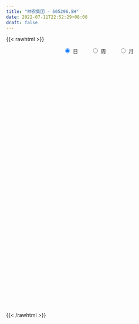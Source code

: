 ```yaml
---
title: "神农集团 - 605296.SH"
date: 2022-07-11T22:52:29+08:00
draft: false
---
```

{{< rawhtml >}}
    <div style="text-align: center">
        <label style="padding: 1rem;"><input style="margin-right: .5rem" type="radio" name="period" value="D" checked onclick="period_change(this)">日</label>
        <label style="padding: 1rem;"><input style="margin-right: .5rem" type="radio" name="period" value="W" onclick="period_change(this)">周</label>
        <label style="padding: 1rem;"><input style="margin-right: .5rem" type="radio" name="period" value="M" onclick="period_change(this)">月</label>
    </div>
    <div id="chart" style="height: 700px;"></div> 
    <script type="text/javascript">
        const D_v = [195495.79,89486.46,102504.47,72308.72,66392.28,57610.24,59553.16,38613.15,57729.14,39142.66,24362.58,39133.84,23947.35,21653.61,24115.61,22956.74,41269.39,58004.3,33913.98,23872.16,72295.86,46431.7,30007.83,18749.53,15213.89,13962.83,18258.99,15034.53,19254.94,12054.22,13696.93,13077.85,12190.85,21466.09,18097.29,18503.15,10332.84,11842.91,14835.9,23639.62,16198.46,20700.66,16720.12,11667.75,14230.42,26408.46,15982.13,9362.34,11870.78,14328.94,28380.04,18736.26,13462.87,10791.75,12144.73,9009.52,28057.94,15302.24,10644.58,12201.76,7132.15,8480.27,11005.62,11597.59,7557.61,8748.46,9663.22,12023.54,9344.58,12164.28,9815.78,9875.19,14573.26,16704.69,11414.52,8991.02,8186.69,7039.29,33629.7,20207.87,9821.37,10487.4,12956.54,25246.43,14393.72,39200.89,27087.42,31502.35,51593.69,29032.58,23377.14,17212.59,25593.58,15933.22,42576.37,23769.68,16442.32,10062.59,16843.54,14396.97,14546.29,12466.08,8444.21,8268.7,12180.01,21600.28,18041.19,13956.11,8324.96,7180.87,10223.24,8983.0,7431.13,10281.4,9694.35,6763.33,15768.15,10006.38,9013.77,8816.21,9217.2,8897.03,14283.33,8974.97,9171.94,8325.79,11072.29,10483.02,11895.28,10807.03,5843.46,6498.77,11412.0,12436.53,7805.18,5807.34,6676.0,9760.62,6518.57,6248.5,10077.25,22830.51,31910.94,26483.56,14014.41,13504.59,9010.63,10828.35,24334.02,24525.1,13022.56,16075.0,35307.32,25690.62,12291.09,12649.59,26086.53,20506.94,14716.53,9868.53,17997.25,19617.97,8910.92,11225.98,5141.43,7694.5,6054.92,9887.69,24067.85,17127.67,30529.97,20915.48,7771.69,8676.4,5201.1,7064.57,5554.14,5951.21,4642.66,8107.3,12428.69,5172.69,4719.4,13576.01,13180.87,6326.24,8104.02,10007.71,9593.07,12557.38,7392.86,10142.87,6858.53,9040.43,8618.55,7515.0,5424.0,9402.0,10071.69,8154.17,7288.53,13971.28,8722.53,17940.91,8185.0,8867.28,6680.28,6396.0,8000.34,6440.0,8554.19,6370.92,4417.18,4455.84,5913.12,8805.35,17406.03,13626.26,11078.82,20074.52,10255.25,9119.2,8580.59,5779.92,6046.52,7438.6,3607.0,5662.76,4442.0,6725.0,4265.59,4036.0,8041.36,4847.14,4286.28,6415.8,4551.8,5723.06,6156.17,4688.77,6027.84,4277.27,5173.06,12214.48,7488.56,13729.29,9591.89,10120.79,7460.93,12284.07,10420.94,11661.28,21049.46,14428.9,32360.22,15058.06,14704.24,12131.62,21405.48,13252.24,11563.5,18261.9,18590.32,16313.4,8629.0,22272.0,65000.13,44763.12,22570.68,26889.4,24150.23,37134.11]
const D_histogram = [0.0,-0.403965812,-0.8692773078,-1.0977765446,-1.2878105274,-1.4299891552,-1.5231642041,-1.4796277442,-1.3027261467,-1.1863843163,-1.0431100954,-1.0138091842,-0.9128564711,-0.7848833829,-0.5944781455,-0.4258985519,-0.1678226259,0.1383070157,0.2584434562,0.3763697272,0.6511587433,0.6695054775,0.5922781765,0.5191103401,0.4543302021,0.4080166853,0.4239151684,0.4099987678,0.3516629607,0.3309219657,0.3232287068,0.3189128695,0.3136606045,0.2524986502,0.1646678908,0.0324417312,-0.0288555968,-0.0685822743,-0.0861682688,-0.1819324194,-0.2210686157,-0.3217116188,-0.4274551828,-0.4284080851,-0.3652065558,-0.1857792942,-0.0720362977,0.0381346747,0.1427572172,0.2208614829,0.3830460091,0.4532619462,0.4566526058,0.4558687033,0.4138179211,0.3994935392,0.4304676811,0.4163916146,0.3942894528,0.3189152317,0.2861276217,0.25876293,0.2630835432,0.2175147005,0.1802215689,0.1228562803,0.1303039879,0.1636479297,0.1651534801,0.1953876031,0.2307489855,0.2592862894,0.2903939274,0.3284781405,0.3247940187,0.2867250507,0.2450390536,0.1950546084,0.2511727601,0.2311571771,0.1339505382,0.1080242679,0.088321089,0.1320622454,0.1095904866,0.1894975499,0.2166338237,0.2968464845,0.433524715,0.4391736752,0.3805442329,0.3189321633,0.1794578097,0.0599864744,0.1040449037,0.0610681114,-0.0177543513,-0.0765811178,-0.0928132104,-0.1470175272,-0.1618569318,-0.2363920309,-0.2481707008,-0.2417679503,-0.2103523332,-0.1267741372,-0.0535225854,-0.0472592736,-0.0468274442,-0.0352885202,-0.0556029427,-0.0666110075,-0.0538263776,-0.0107220418,-0.0197721415,-0.0092998374,0.0307498979,0.0603652166,0.0747304337,0.0907391644,0.0843958183,0.0903480392,0.0971071702,0.0674203367,0.0373522761,0.0270434762,0.0276836351,0.0414715007,0.0014178324,-0.0524172726,-0.0672763556,-0.0574119257,-0.022226707,0.0098045142,0.0209266257,0.0163980468,0.0201288855,-0.0088573092,-0.0331976791,-0.0328528569,-0.0016627931,0.0408474593,0.0983422555,0.1294439509,0.108254169,0.0602585854,0.0310254962,0.0239485813,0.0776620218,0.0854364915,0.0938093287,0.0412777021,0.1121380347,0.0808692805,0.0725585049,0.029129857,0.0424814123,0.0606306625,0.0226233378,-0.019923048,-0.0917566174,-0.2213680713,-0.3313931701,-0.4404878573,-0.4720770657,-0.5040477315,-0.4689768651,-0.3524501165,-0.1716664962,-0.0688218321,0.064177092,0.0398410172,0.0252890197,-0.011781432,-0.0227052696,-0.0389527029,-0.0410037719,-0.0097051462,-0.0063472548,0.0329432037,-0.0005530451,-0.0013322061,-0.0013445248,0.0706032921,0.1192659448,0.1313658006,0.1566293451,0.1457044531,0.0561784171,-0.0633701699,-0.1193819223,-0.1323616935,-0.1812054163,-0.2674234426,-0.2845075552,-0.2554394891,-0.1951948462,-0.1015299715,-0.0196763752,0.0396790834,0.087474787,0.163610756,0.1733736992,0.2325258082,0.2622055441,0.2457320216,0.2108448535,0.1778900101,0.0836507466,-0.0117038747,-0.0650798367,-0.0649472898,-0.1000586434,-0.1041374109,-0.117670514,-0.0512742962,0.0388819776,0.0918907622,0.042046778,-0.128458509,-0.3430248288,-0.557861767,-0.6282321724,-0.6941922119,-0.6451343056,-0.5155140345,-0.4093036822,-0.2847486281,-0.1686157384,-0.0794196827,-0.0084110207,0.0513239742,0.1447786562,0.1788343127,0.1817632537,0.1614238742,0.1725092096,0.2112511256,0.1658978722,0.1725812123,0.2028400855,0.2120037506,0.2261270732,0.3212371589,-0.1257323206,-0.399906017,-0.5243253169,-0.5637567462,-0.5644363943,-0.5241888443,-0.4617567366,-0.3621130697,-0.247373135,-0.1611692042,-0.0261650962,0.0692290274,0.1659085308,0.2107223757,0.2438108717,0.2730034878,0.3001543931,0.3411489551,0.3515178342,0.3075230328,0.2872190469,0.3083389854,0.4557209904,0.4628786334,0.427303048,0.4079537818,0.3937539565,0.3845431642]
const D_fast = [0.0,-0.504957265,-1.1875880878,-1.6905314607,-2.2025180754,-2.7021939919,-3.1761600919,-3.502530568,-3.6513105073,-3.8315647559,-3.9490680588,-4.1732194437,-4.3004808484,-4.3687286059,-4.3269429048,-4.2648379492,-4.0487176797,-3.7080112841,-3.5232639796,-3.3112452768,-2.8736665749,-2.6879434714,-2.6171012282,-2.5604914795,-2.511689067,-2.4559984125,-2.3341211373,-2.2455378459,-2.2159579129,-2.1539684165,-2.0808544986,-2.0054421185,-1.9322792325,-1.9303165242,-1.976980311,-2.1010960378,-2.1696072649,-2.226479511,-2.2656075727,-2.4068548281,-2.5012581784,-2.6823290861,-2.8949364459,-3.0029913694,-3.031091479,-2.898109041,-2.8023751189,-2.6826704778,-2.542358631,-2.4090389946,-2.1510929661,-1.9675615425,-1.8500077314,-1.7368244581,-1.67542076,-1.5898717572,-1.451280695,-1.3612588578,-1.2847886564,-1.2804340695,-1.2416897742,-1.2043637334,-1.1342722344,-1.125462402,-1.1177001413,-1.1443513599,-1.1043276553,-1.0300717311,-0.9872778107,-0.9081967868,-0.8151481581,-0.7217892819,-0.618083162,-0.4978794138,-0.4203650308,-0.3867527362,-0.3671789698,-0.3683997629,-0.2494884212,-0.2117147099,-0.2754337144,-0.2743539177,-0.2719768244,-0.1952201065,-0.1902942437,-0.0630127929,0.0182819369,0.1727062187,0.417765628,0.533208007,0.5697146229,0.5878355941,0.493225693,0.3887509762,0.4588206314,0.431110867,0.3478498165,0.2698777705,0.2304423753,0.1394836768,0.0841800392,-0.0494530677,-0.1232744127,-0.1773136499,-0.198486116,-0.1466014543,-0.0867305489,-0.0922820555,-0.1035570871,-0.1008402932,-0.1350554513,-0.1627162681,-0.1633882326,-0.1229644072,-0.1369575423,-0.1288101974,-0.0810729877,-0.0363663649,-0.0033185394,0.0353749825,0.050130591,0.0786698216,0.1097057452,0.0968739958,0.0761440042,0.0725960734,0.0801571411,0.1043128819,0.0646136717,-0.0023257514,-0.0340039233,-0.0384924749,-0.0088639329,0.0256184169,0.0419721848,0.0415431176,0.0503061776,0.0191056556,-0.013534134,-0.0214025261,0.0093718394,0.0620939566,0.1441743168,0.2076369999,0.2135107602,0.180579823,0.1591031078,0.1580133383,0.2311422842,0.2602758768,0.2921010462,0.249888845,0.3487836864,0.3377322522,0.3475611029,0.3114149193,0.3353868276,0.3686937435,0.3363422532,0.2888151054,0.1940423816,0.0090889099,-0.1837844814,-0.4030011329,-0.5526096077,-0.7105922064,-0.7927655562,-0.7643513368,-0.6264843406,-0.5408451345,-0.3918019373,-0.4061777579,-0.4144075005,-0.4544233102,-0.4710234652,-0.4970090742,-0.5093110862,-0.480438747,-0.4786676693,-0.4311414099,-0.46477592,-0.4658881325,-0.4662365824,-0.3766379424,-0.2981588035,-0.2532174975,-0.1887966168,-0.1632953955,-0.2387768273,-0.3741679568,-0.4600251897,-0.5060953843,-0.6002404612,-0.7533143481,-0.8415253495,-0.8763171557,-0.8648712244,-0.7965888426,-0.7196543401,-0.6503791106,-0.5807147102,-0.4636760522,-0.4105696842,-0.2932861232,-0.1980550013,-0.1530955183,-0.1352714731,-0.123753814,-0.1970803909,-0.2953609809,-0.365006902,-0.3811111775,-0.4412371919,-0.4713503121,-0.5143010438,-0.4607234,-0.3608466318,-0.2848651566,-0.3241974464,-0.5268173606,-0.8271398876,-1.1814422676,-1.4088707161,-1.6483788086,-1.7606044787,-1.7598627162,-1.7559782844,-1.7026103873,-1.6286314322,-1.5592902972,-1.4903843903,-1.4178184019,-1.2881690559,-1.2094048212,-1.1610350668,-1.1410184777,-1.0868058399,-0.9952511425,-0.9991299279,-0.9493012847,-0.8683323901,-0.8061677874,-0.7355126965,-0.560093321,-1.0384958807,-1.4126460813,-1.6681467104,-1.8485173263,-1.9903060729,-2.081105734,-2.1341128105,-2.1249974111,-2.0721007601,-2.0261891303,-1.8977262963,-1.7850249159,-1.6468682798,-1.549373841,-1.4553326271,-1.357889139,-1.2556996354,-1.1294178347,-1.031169497,-0.9982835402,-0.9467827644,-0.8485780795,-0.587265827,-0.4643885256,-0.3931383491,-0.3104991697,-0.2262605059,-0.1393355071]
const D_slow = [0.0,-0.100991453,-0.3183107799,-0.5927549161,-0.914707548,-1.2722048368,-1.6529958878,-2.0229028238,-2.3485843605,-2.6451804396,-2.9059579634,-3.1594102595,-3.3876243773,-3.583845223,-3.7324647594,-3.8389393973,-3.8808950538,-3.8463182999,-3.7817074358,-3.687615004,-3.5248253182,-3.3574489488,-3.2093794047,-3.0796018197,-2.9660192691,-2.8640150978,-2.7580363057,-2.6555366137,-2.5676208736,-2.4848903822,-2.4040832054,-2.3243549881,-2.2459398369,-2.1828151744,-2.1416482017,-2.1335377689,-2.1407516681,-2.1578972367,-2.1794393039,-2.2249224087,-2.2801895627,-2.3606174674,-2.4674812631,-2.5745832843,-2.6658849233,-2.7123297468,-2.7303388212,-2.7208051525,-2.6851158482,-2.6299004775,-2.5341389752,-2.4208234887,-2.3066603372,-2.1926931614,-2.0892386811,-1.9893652963,-1.8817483761,-1.7776504724,-1.6790781092,-1.5993493013,-1.5278173959,-1.4631266634,-1.3973557776,-1.3429771025,-1.2979217102,-1.2672076402,-1.2346316432,-1.1937196608,-1.1524312907,-1.10358439,-1.0458971436,-0.9810755712,-0.9084770894,-0.8263575543,-0.7451590496,-0.6734777869,-0.6122180235,-0.5634543714,-0.5006611813,-0.4428718871,-0.4093842525,-0.3823781856,-0.3602979133,-0.327282352,-0.2998847303,-0.2525103428,-0.1983518869,-0.1241402658,-0.015759087,0.0940343318,0.18917039,0.2689034308,0.3137678832,0.3287645018,0.3547757278,0.3700427556,0.3656041678,0.3464588883,0.3232555857,0.2865012039,0.246036971,0.1869389632,0.1248962881,0.0644543005,0.0118662172,-0.0198273171,-0.0332079635,-0.0450227819,-0.0567296429,-0.065551773,-0.0794525086,-0.0961052605,-0.1095618549,-0.1122423654,-0.1171854008,-0.1195103601,-0.1118228856,-0.0967315815,-0.078048973,-0.0553641819,-0.0342652274,-0.0116782176,0.012598575,0.0294536592,0.0387917282,0.0455525972,0.052473506,0.0628413812,0.0631958393,0.0500915211,0.0332724322,0.0189194508,0.0133627741,0.0158139026,0.0210455591,0.0251450708,0.0301772921,0.0279629648,0.0196635451,0.0114503308,0.0110346325,0.0212464974,0.0458320612,0.078193049,0.1052565912,0.1203212376,0.1280776116,0.134064757,0.1534802624,0.1748393853,0.1982917175,0.208611143,0.2366456517,0.2568629718,0.275002598,0.2822850623,0.2929054153,0.308063081,0.3137189154,0.3087381534,0.2857989991,0.2304569812,0.1476086887,0.0374867244,-0.080532542,-0.2065444749,-0.3237886912,-0.4119012203,-0.4548178444,-0.4720233024,-0.4559790294,-0.4460187751,-0.4396965202,-0.4426418782,-0.4483181956,-0.4580563713,-0.4683073143,-0.4707336008,-0.4723204145,-0.4640846136,-0.4642228749,-0.4645559264,-0.4648920576,-0.4472412346,-0.4174247484,-0.3845832982,-0.3454259619,-0.3089998486,-0.2949552444,-0.3107977868,-0.3406432674,-0.3737336908,-0.4190350449,-0.4858909055,-0.5570177943,-0.6208776666,-0.6696763782,-0.695058871,-0.6999779649,-0.690058194,-0.6681894972,-0.6272868082,-0.5839433834,-0.5258119314,-0.4602605454,-0.39882754,-0.3461163266,-0.3016438241,-0.2807311374,-0.2836571061,-0.2999270653,-0.3161638877,-0.3411785486,-0.3672129013,-0.3966305298,-0.4094491038,-0.3997286094,-0.3767559189,-0.3662442244,-0.3983588516,-0.4841150588,-0.6235805006,-0.7806385437,-0.9541865966,-1.115470173,-1.2443486817,-1.3466746022,-1.4178617592,-1.4600156938,-1.4798706145,-1.4819733697,-1.4691423761,-1.4329477121,-1.3882391339,-1.3427983205,-1.3024423519,-1.2593150495,-1.2065022681,-1.1650278001,-1.121882497,-1.0711724756,-1.018171538,-0.9616397697,-0.8813304799,-0.9127635601,-1.0127400643,-1.1438213936,-1.2847605801,-1.4258696787,-1.5569168897,-1.6723560739,-1.7628843413,-1.8247276251,-1.8650199261,-1.8715612002,-1.8542539433,-1.8127768106,-1.7600962167,-1.6991434988,-1.6308926268,-1.5558540285,-1.4705667898,-1.3826873312,-1.305806573,-1.2340018113,-1.156917065,-1.0429868174,-0.927267159,-0.820441397,-0.7184529516,-0.6200144624,-0.5238786714]
const D_data = [['2021-05-28', 67.3, 63.32, 56.08, 74.9],['2021-05-31', 57.21, 56.99, 56.99, 59.5],['2021-06-01', 55.16, 53.32, 51.8, 55.18],['2021-06-02', 53.0, 53.55, 52.47, 55.02],['2021-06-03', 52.89, 51.83, 51.76, 52.89],['2021-06-04', 51.84, 50.28, 50.25, 51.88],['2021-06-07', 49.75, 48.86, 48.46, 49.75],['2021-06-08', 48.58, 48.97, 48.58, 49.49],['2021-06-09', 48.52, 49.81, 48.01, 51.18],['2021-06-10', 49.07, 48.49, 48.48, 49.49],['2021-06-11', 48.15, 48.24, 48.15, 48.96],['2021-06-15', 48.0, 46.02, 46.0, 48.0],['2021-06-16', 45.58, 46.03, 45.58, 47.3],['2021-06-17', 45.85, 45.81, 45.6, 46.5],['2021-06-18', 45.89, 46.38, 45.51, 46.78],['2021-06-21', 45.92, 46.13, 45.62, 46.47],['2021-06-22', 46.2, 47.62, 46.11, 47.98],['2021-06-23', 47.07, 49.19, 46.71, 49.97],['2021-06-24', 48.2, 47.63, 47.63, 48.77],['2021-06-25', 47.6, 47.97, 47.6, 48.47],['2021-06-28', 49.0, 50.9, 49.0, 52.18],['2021-06-29', 49.2, 48.52, 48.48, 49.73],['2021-06-30', 48.29, 47.2, 47.04, 48.29],['2021-07-01', 47.4, 46.84, 46.82, 47.53],['2021-07-02', 46.48, 46.53, 46.4, 47.5],['2021-07-05', 46.51, 46.39, 46.16, 46.88],['2021-07-06', 46.4, 47.02, 46.37, 47.39],['2021-07-07', 46.78, 46.6, 46.5, 47.17],['2021-07-08', 46.53, 45.78, 45.77, 46.58],['2021-07-09', 45.69, 45.95, 45.67, 46.28],['2021-07-12', 46.23, 45.95, 45.8, 46.42],['2021-07-13', 45.91, 45.88, 45.72, 46.29],['2021-07-14', 45.81, 45.77, 45.7, 46.19],['2021-07-15', 45.66, 44.8, 44.73, 45.98],['2021-07-16', 44.8, 43.92, 43.92, 44.9],['2021-07-19', 43.75, 42.54, 42.43, 43.86],['2021-07-20', 42.07, 42.6, 42.07, 42.89],['2021-07-21', 42.69, 42.25, 42.19, 42.97],['2021-07-22', 42.16, 42.0, 41.99, 42.45],['2021-07-23', 42.01, 40.29, 40.0, 42.02],['2021-07-26', 40.18, 40.15, 39.53, 40.99],['2021-07-27', 39.65, 38.45, 38.4, 40.24],['2021-07-28', 38.11, 37.18, 37.04, 38.45],['2021-07-29', 37.6, 37.5, 37.39, 38.0],['2021-07-30', 37.5, 37.78, 36.85, 37.86],['2021-08-02', 37.61, 39.29, 37.29, 39.69],['2021-08-03', 38.95, 38.77, 38.75, 39.63],['2021-08-04', 38.7, 38.93, 38.58, 38.98],['2021-08-05', 38.9, 39.13, 38.7, 39.25],['2021-08-06', 39.24, 39.06, 38.59, 39.99],['2021-08-09', 38.82, 40.64, 38.82, 40.96],['2021-08-10', 40.21, 40.1, 39.7, 40.57],['2021-08-11', 39.83, 39.49, 39.48, 39.97],['2021-08-12', 39.5, 39.49, 39.41, 40.24],['2021-08-13', 39.49, 38.9, 38.7, 39.59],['2021-08-16', 38.85, 39.13, 38.7, 39.3],['2021-08-17', 39.05, 39.8, 38.84, 41.44],['2021-08-18', 39.1, 39.36, 38.84, 39.56],['2021-08-19', 39.3, 39.24, 39.14, 39.74],['2021-08-20', 39.24, 38.36, 38.18, 39.24],['2021-08-23', 38.37, 38.62, 38.37, 38.79],['2021-08-24', 38.69, 38.53, 38.51, 38.98],['2021-08-25', 38.5, 38.87, 38.44, 39.33],['2021-08-26', 38.99, 38.13, 38.1, 38.99],['2021-08-27', 38.0, 37.98, 37.84, 38.27],['2021-08-30', 37.78, 37.41, 37.3, 37.96],['2021-08-31', 37.44, 38.01, 37.44, 38.49],['2021-09-01', 37.98, 38.39, 37.45, 38.52],['2021-09-02', 38.23, 38.05, 37.95, 38.47],['2021-09-03', 38.14, 38.48, 37.93, 38.58],['2021-09-06', 38.29, 38.74, 38.24, 38.89],['2021-09-07', 38.63, 38.88, 38.6, 38.95],['2021-09-08', 38.85, 39.16, 38.8, 39.49],['2021-09-09', 39.16, 39.56, 39.13, 39.98],['2021-09-10', 39.49, 39.28, 39.24, 39.6],['2021-09-13', 39.28, 38.88, 38.81, 39.28],['2021-09-14', 38.95, 38.74, 38.68, 39.24],['2021-09-15', 38.7, 38.48, 38.43, 38.71],['2021-09-16', 38.41, 39.93, 38.41, 40.78],['2021-09-17', 39.93, 39.2, 38.88, 39.93],['2021-09-22', 38.0, 38.0, 37.66, 38.22],['2021-09-23', 38.12, 38.6, 37.96, 38.73],['2021-09-24', 38.3, 38.58, 38.12, 38.98],['2021-09-27', 38.6, 39.48, 38.35, 39.54],['2021-09-28', 39.0, 38.76, 38.67, 39.2],['2021-09-29', 38.4, 40.28, 38.14, 41.76],['2021-09-30', 39.71, 40.04, 39.71, 40.88],['2021-10-08', 39.89, 41.18, 39.78, 41.48],['2021-10-11', 41.0, 42.76, 40.8, 43.0],['2021-10-12', 42.3, 41.86, 41.3, 42.67],['2021-10-13', 42.19, 41.26, 40.3, 42.2],['2021-10-14', 40.8, 41.21, 40.61, 41.68],['2021-10-15', 40.61, 39.93, 39.81, 41.65],['2021-10-18', 39.86, 39.62, 38.73, 39.88],['2021-10-19', 39.47, 41.58, 39.13, 42.2],['2021-10-20', 41.42, 40.61, 40.59, 41.55],['2021-10-21', 40.29, 39.9, 39.88, 41.03],['2021-10-22', 39.9, 39.79, 39.65, 40.42],['2021-10-25', 41.02, 40.1, 40.0, 41.5],['2021-10-26', 39.56, 39.38, 39.32, 40.45],['2021-10-27', 39.38, 39.6, 38.74, 39.87],['2021-10-28', 39.28, 38.48, 38.48, 39.28],['2021-10-29', 38.48, 38.86, 38.48, 38.99],['2021-11-01', 38.48, 38.89, 38.32, 39.1],['2021-11-02', 38.88, 39.13, 38.61, 39.4],['2021-11-03', 39.13, 39.96, 38.91, 40.58],['2021-11-04', 39.7, 40.18, 39.48, 40.55],['2021-11-05', 40.0, 39.51, 39.5, 40.5],['2021-11-08', 39.36, 39.41, 39.28, 39.83],['2021-11-09', 39.32, 39.54, 39.27, 39.66],['2021-11-10', 39.36, 39.07, 38.89, 39.69],['2021-11-11', 38.91, 39.04, 38.91, 39.29],['2021-11-12', 39.05, 39.28, 39.01, 39.35],['2021-11-15', 39.56, 39.77, 39.39, 39.87],['2021-11-16', 39.88, 39.18, 39.18, 39.97],['2021-11-17', 39.19, 39.4, 38.96, 39.55],['2021-11-18', 39.52, 39.9, 39.43, 40.35],['2021-11-19', 39.63, 39.98, 39.5, 39.98],['2021-11-22', 40.05, 39.95, 39.86, 40.27],['2021-11-23', 39.98, 40.11, 39.82, 40.2],['2021-11-24', 40.11, 39.92, 39.7, 40.17],['2021-11-25', 39.99, 40.14, 39.84, 40.31],['2021-11-26', 40.3, 40.26, 40.15, 40.93],['2021-11-29', 39.88, 39.81, 39.4, 40.13],['2021-11-30', 39.78, 39.69, 39.6, 40.0],['2021-12-01', 39.65, 39.86, 39.57, 39.88],['2021-12-02', 39.72, 40.0, 39.7, 40.38],['2021-12-03', 40.02, 40.24, 39.75, 40.34],['2021-12-06', 40.24, 39.52, 39.51, 40.24],['2021-12-07', 39.48, 39.08, 38.99, 39.65],['2021-12-08', 39.15, 39.34, 39.15, 39.49],['2021-12-09', 39.34, 39.59, 39.16, 39.69],['2021-12-10', 39.6, 40.0, 39.59, 40.09],['2021-12-13', 39.86, 40.14, 39.75, 40.55],['2021-12-14', 40.22, 40.01, 39.91, 40.33],['2021-12-15', 40.03, 39.85, 39.81, 40.09],['2021-12-16', 39.86, 39.97, 39.71, 40.04],['2021-12-17', 40.1, 39.5, 39.43, 40.16],['2021-12-20', 39.44, 39.4, 39.27, 39.64],['2021-12-21', 39.38, 39.62, 39.29, 39.71],['2021-12-22', 39.56, 40.08, 39.51, 40.18],['2021-12-23', 40.08, 40.44, 39.99, 40.9],['2021-12-24', 40.2, 40.96, 40.08, 41.95],['2021-12-27', 41.29, 40.97, 40.75, 42.28],['2021-12-28', 40.39, 40.45, 40.23, 41.12],['2021-12-29', 40.5, 40.01, 40.0, 40.87],['2021-12-30', 39.96, 40.09, 39.88, 40.23],['2021-12-31', 40.12, 40.31, 40.0, 40.66],['2022-01-04', 40.32, 41.26, 40.3, 41.52],['2022-01-05', 41.24, 40.94, 40.77, 41.93],['2022-01-06', 40.79, 41.09, 40.66, 41.36],['2022-01-07', 41.0, 40.29, 40.2, 41.29],['2022-01-10', 40.31, 41.98, 40.1, 42.5],['2022-01-11', 41.88, 40.92, 40.82, 41.88],['2022-01-12', 41.11, 41.2, 40.77, 41.28],['2022-01-13', 41.48, 40.7, 40.61, 41.5],['2022-01-14', 41.39, 41.4, 40.97, 42.0],['2022-01-17', 41.39, 41.63, 40.72, 41.78],['2022-01-18', 41.49, 40.95, 40.76, 41.49],['2022-01-19', 40.88, 40.72, 40.5, 40.9],['2022-01-20', 40.85, 40.04, 40.0, 41.5],['2022-01-21', 39.51, 38.68, 38.5, 39.82],['2022-01-24', 38.5, 38.08, 38.03, 38.7],['2022-01-25', 38.08, 37.2, 37.19, 38.29],['2022-01-26', 37.23, 37.42, 37.07, 37.94],['2022-01-27', 37.45, 36.83, 36.82, 37.83],['2022-01-28', 37.04, 37.25, 36.84, 37.58],['2022-02-07', 37.53, 38.3, 37.26, 38.42],['2022-02-08', 38.17, 39.64, 38.02, 39.83],['2022-02-09', 39.64, 39.27, 39.02, 39.98],['2022-02-10', 38.96, 40.22, 38.7, 40.85],['2022-02-11', 39.53, 38.52, 38.52, 39.88],['2022-02-14', 38.66, 38.5, 38.39, 39.11],['2022-02-15', 38.8, 38.02, 37.93, 38.8],['2022-02-16', 38.17, 38.14, 37.94, 38.3],['2022-02-17', 38.15, 37.91, 37.85, 38.24],['2022-02-18', 37.82, 37.94, 37.82, 38.18],['2022-02-21', 37.91, 38.35, 37.91, 38.37],['2022-02-22', 38.15, 38.02, 37.93, 38.25],['2022-02-23', 38.34, 38.53, 38.21, 38.8],['2022-02-24', 38.4, 37.58, 37.37, 38.78],['2022-02-25', 37.98, 37.83, 37.72, 38.11],['2022-02-28', 37.84, 37.77, 37.23, 37.9],['2022-03-01', 38.5, 38.83, 38.04, 39.01],['2022-03-02', 38.8, 38.88, 38.57, 39.32],['2022-03-03', 38.82, 38.63, 38.43, 39.1],['2022-03-04', 38.63, 38.96, 38.55, 39.3],['2022-03-07', 38.77, 38.62, 38.12, 39.53],['2022-03-08', 38.6, 37.4, 37.0, 38.6],['2022-03-09', 37.52, 36.41, 35.57, 37.82],['2022-03-10', 36.99, 36.61, 36.41, 37.04],['2022-03-11', 36.1, 36.81, 35.85, 37.19],['2022-03-14', 36.71, 36.01, 36.01, 37.0],['2022-03-15', 36.0, 34.93, 34.93, 36.29],['2022-03-16', 35.25, 35.22, 34.3, 35.5],['2022-03-17', 35.29, 35.53, 35.14, 35.88],['2022-03-18', 35.51, 35.89, 35.25, 35.97],['2022-03-21', 35.82, 36.51, 35.62, 36.98],['2022-03-22', 36.76, 36.69, 36.06, 37.5],['2022-03-23', 36.64, 36.7, 36.57, 37.36],['2022-03-24', 36.7, 36.8, 36.57, 37.4],['2022-03-25', 36.78, 37.5, 36.61, 37.79],['2022-03-28', 37.5, 36.95, 36.71, 38.45],['2022-03-29', 36.87, 37.84, 36.75, 38.68],['2022-03-30', 37.84, 37.84, 37.45, 38.2],['2022-03-31', 37.82, 37.44, 37.19, 37.96],['2022-04-01', 37.65, 37.2, 37.15, 37.83],['2022-04-06', 37.02, 37.15, 36.91, 37.5],['2022-04-07', 37.15, 36.1, 36.05, 37.34],['2022-04-08', 36.22, 35.56, 35.33, 36.22],['2022-04-11', 35.55, 35.61, 35.41, 36.38],['2022-04-12', 35.49, 36.04, 35.01, 36.13],['2022-04-13', 36.0, 35.39, 35.27, 36.25],['2022-04-14', 35.39, 35.54, 35.12, 35.59],['2022-04-15', 35.45, 35.23, 34.95, 35.84],['2022-04-18', 35.1, 36.25, 35.03, 36.25],['2022-04-19', 36.25, 36.91, 36.17, 37.49],['2022-04-20', 36.5, 36.83, 36.27, 37.48],['2022-04-21', 36.6, 35.55, 35.51, 37.6],['2022-04-22', 35.34, 33.35, 32.92, 35.54],['2022-04-25', 33.19, 31.5, 31.5, 33.19],['2022-04-26', 31.53, 29.89, 29.81, 31.74],['2022-04-27', 29.5, 30.35, 28.51, 30.76],['2022-04-28', 30.19, 29.38, 29.06, 30.3],['2022-04-29', 29.48, 30.09, 29.48, 30.27],['2022-05-05', 30.1, 30.95, 29.87, 31.22],['2022-05-06', 30.37, 30.74, 30.03, 30.91],['2022-05-09', 30.74, 31.12, 30.58, 31.43],['2022-05-10', 30.6, 31.28, 30.6, 31.36],['2022-05-11', 31.28, 31.19, 31.17, 31.91],['2022-05-12', 31.04, 31.15, 30.84, 31.66],['2022-05-13', 31.46, 31.17, 30.91, 31.57],['2022-05-16', 31.5, 31.88, 31.27, 32.32],['2022-05-17', 31.81, 31.41, 31.18, 31.93],['2022-05-18', 31.06, 31.07, 31.05, 31.49],['2022-05-19', 30.8, 30.68, 30.27, 30.8],['2022-05-20', 30.68, 31.0, 30.6, 31.14],['2022-05-23', 31.24, 31.46, 30.8, 31.83],['2022-05-24', 31.32, 30.37, 30.36, 31.55],['2022-05-25', 30.33, 30.89, 30.33, 31.18],['2022-05-26', 31.0, 31.28, 30.5, 31.3],['2022-05-27', 31.49, 31.14, 30.91, 31.49],['2022-05-30', 31.4, 31.3, 31.2, 31.66],['2022-05-31', 31.24, 32.7, 31.21, 32.7],['2022-06-01', 25.19, 24.9, 24.84, 25.19],['2022-06-02', 24.6, 24.76, 24.31, 25.0],['2022-06-06', 24.73, 25.03, 24.53, 25.27],['2022-06-07', 25.18, 25.04, 24.85, 25.58],['2022-06-08', 25.04, 24.77, 24.62, 25.09],['2022-06-09', 24.68, 24.74, 24.43, 25.1],['2022-06-10', 24.72, 24.67, 24.45, 24.73],['2022-06-13', 24.65, 25.0, 24.52, 25.16],['2022-06-14', 24.78, 25.27, 24.61, 25.43],['2022-06-15', 25.33, 25.03, 25.0, 25.38],['2022-06-16', 25.06, 25.9, 25.06, 26.45],['2022-06-17', 25.75, 25.78, 25.38, 25.99],['2022-06-20', 25.89, 26.15, 25.81, 26.3],['2022-06-21', 26.15, 25.78, 25.52, 26.23],['2022-06-22', 25.9, 25.78, 25.5, 26.5],['2022-06-23', 25.78, 25.87, 25.63, 26.18],['2022-06-24', 25.9, 26.0, 25.81, 26.15],['2022-06-27', 26.24, 26.4, 26.15, 26.75],['2022-06-28', 26.43, 26.23, 26.06, 26.65],['2022-06-29', 26.1, 25.53, 25.51, 26.21],['2022-06-30', 25.54, 25.71, 25.54, 25.86],['2022-07-01', 25.75, 26.3, 25.71, 26.43],['2022-07-04', 26.64, 28.49, 26.64, 28.58],['2022-07-05', 28.2, 27.38, 26.96, 28.2],['2022-07-06', 27.0, 27.0, 26.85, 27.54],['2022-07-07', 27.09, 27.28, 26.91, 27.96],['2022-07-08', 27.39, 27.48, 26.95, 27.77],['2022-07-11', 27.3, 27.71, 27.12, 27.98]]
const W_v = [195495.79,388302.17,219400.69,108850.41,180016.57,182698.81,78565.51,78529.01,79154.42,79517.41,77952.65,83515.65,75216.04,45773.24,51944.08,62383.44,78054.57,33265.31,105928.46,31502.35,146809.58,108784.18,66697.09,74046.29,42143.2,52513.61,50227.54,48028.01,46456.54,42485.67,77585.77,73841.54,77956.68,112025.15,82707.22,39027.75,102528.66,34267.9,36302.55,45906.54,49693.89,37456.51,48887.67,50396.0,20836.34,29711.25,70990.98,39781.48,11045.6,25131.35,28142.38,26873.11,38605.39,49878.62,94557.92,73057.08,84066.62,183373.56,37134.11]
const W_histogram = [0.0,-0.8321823362,-1.4384450516,-1.8565587454,-1.9104236537,-1.9221740719,-1.8476477527,-1.8112760885,-1.898705683,-1.9833449865,-1.8154090672,-1.5857271212,-1.3500207885,-1.1096068056,-0.8201564946,-0.4941300249,-0.2173024958,-0.0197899281,0.2504414692,0.5310931845,0.6498292412,0.7302118743,0.730261279,0.7791242783,0.7980858878,0.8548433147,0.9035633301,0.9234869651,0.9081724573,0.8529116747,0.8986488654,0.8685885368,0.8308210428,0.8604230322,0.684316393,0.4692724623,0.4123344754,0.3384765426,0.287108116,0.3310080195,0.2222425897,0.1014803408,0.14075667,0.1560705986,0.0696911913,0.0075428218,-0.1350946531,-0.4084643157,-0.4989858531,-0.4830590358,-0.4384369711,-0.3573856813,-0.6730267154,-0.8178133188,-0.7694765635,-0.657671649,-0.5053427406,-0.2782881883,-0.0762921306]
const W_fast = [0.0,-1.0402279202,-2.0061018985,-2.8883552787,-3.4198261004,-3.9121200365,-4.2995056556,-4.7159530135,-5.2780590287,-5.8585345788,-6.1444509263,-6.3112007607,-6.412999625,-6.4499873436,-6.3655761562,-6.1630821927,-5.9405802876,-5.7480152019,-5.4151734373,-5.0017484259,-4.7205550589,-4.4576194572,-4.2750047327,-4.0313606639,-3.8128775825,-3.5424093269,-3.267798479,-3.0170031027,-2.8052744962,-2.64730736,-2.376907953,-2.1898211474,-2.0198833807,-1.7751756332,-1.7802031742,-1.8779289893,-1.8317833574,-1.8210221545,-1.8006135522,-1.6739616438,-1.7271664262,-1.8225585898,-1.7480930931,-1.6937615149,-1.7627181243,-1.8229807884,-1.9993919265,-2.3748776681,-2.5901456688,-2.6949836104,-2.7599707885,-2.7682659191,-3.2521636319,-3.601403565,-3.7454359506,-3.7980489484,-3.7720557251,-3.6145732199,-3.4316501948]
const W_slow = [0.0,-0.208045584,-0.5676568469,-1.0317965333,-1.5094024467,-1.9899459647,-2.4518579029,-2.904676925,-3.3793533457,-3.8751895924,-4.3290418592,-4.7254736395,-5.0629788366,-5.340380538,-5.5454196616,-5.6689521678,-5.7232777918,-5.7282252738,-5.6656149065,-5.5328416104,-5.3703843001,-5.1878313315,-5.0052660118,-4.8104849422,-4.6109634702,-4.3972526416,-4.1713618091,-3.9404900678,-3.7134469535,-3.5002190348,-3.2755568184,-3.0584096842,-2.8507044235,-2.6355986655,-2.4645195672,-2.3472014516,-2.2441178328,-2.1594986971,-2.0877216681,-2.0049696633,-1.9494090158,-1.9240389306,-1.8888497631,-1.8498321135,-1.8324093156,-1.8305236102,-1.8642972735,-1.9664133524,-2.0911598157,-2.2119245746,-2.3215338174,-2.4108802377,-2.5791369166,-2.7835902463,-2.9759593871,-3.1403772994,-3.2667129845,-3.3362850316,-3.3553580643]
const W_data = [['2021-05-28', 67.3, 63.32, 56.08, 74.9],['2021-06-04', 57.21, 50.28, 50.25, 59.5],['2021-06-11', 49.75, 48.24, 48.01, 51.18],['2021-06-18', 48.0, 46.38, 45.51, 48.0],['2021-06-25', 45.92, 47.97, 45.62, 49.97],['2021-07-02', 49.0, 46.53, 46.4, 52.18],['2021-07-09', 46.51, 45.95, 45.67, 47.39],['2021-07-16', 46.23, 43.92, 43.92, 46.42],['2021-07-23', 43.75, 40.29, 40.0, 43.86],['2021-07-30', 40.18, 37.78, 36.85, 40.99],['2021-08-06', 37.61, 39.06, 37.29, 39.99],['2021-08-13', 38.82, 38.9, 38.7, 40.96],['2021-08-20', 38.85, 38.36, 38.18, 41.44],['2021-08-27', 38.37, 37.98, 37.84, 39.33],['2021-09-03', 37.78, 38.48, 37.3, 38.58],['2021-09-10', 38.29, 39.28, 38.24, 39.98],['2021-09-17', 39.28, 39.2, 38.41, 40.78],['2021-09-24', 38.0, 38.58, 37.66, 38.98],['2021-09-30', 38.6, 40.04, 38.14, 41.76],['2021-10-08', 39.89, 41.18, 39.78, 41.48],['2021-10-15', 41.0, 39.93, 39.81, 43.0],['2021-10-22', 39.86, 39.79, 38.73, 42.2],['2021-10-29', 41.02, 38.86, 38.48, 41.5],['2021-11-05', 38.48, 39.51, 38.32, 40.58],['2021-11-12', 39.36, 39.28, 38.89, 39.83],['2021-11-19', 39.56, 39.98, 38.96, 40.35],['2021-11-26', 40.05, 40.26, 39.7, 40.93],['2021-12-03', 39.88, 40.24, 39.4, 40.38],['2021-12-10', 40.24, 40.0, 38.99, 40.24],['2021-12-17', 39.86, 39.5, 39.43, 40.55],['2021-12-24', 39.44, 40.96, 39.27, 41.95],['2021-12-31', 41.29, 40.31, 39.88, 42.28],['2022-01-07', 40.32, 40.29, 40.2, 41.93],['2022-01-14', 40.31, 41.4, 40.1, 42.5],['2022-01-21', 41.39, 38.68, 38.5, 41.78],['2022-01-28', 38.5, 37.25, 36.82, 38.7],['2022-02-11', 37.53, 38.52, 37.26, 40.85],['2022-02-18', 38.66, 37.94, 37.82, 39.11],['2022-02-25', 37.91, 37.83, 37.37, 38.8],['2022-03-04', 37.84, 38.96, 37.23, 39.32],['2022-03-11', 38.77, 36.81, 35.57, 39.53],['2022-03-18', 36.71, 35.89, 34.3, 37.0],['2022-03-25', 35.82, 37.5, 35.62, 37.79],['2022-04-01', 37.5, 37.2, 36.71, 38.68],['2022-04-08', 37.02, 35.56, 35.33, 37.5],['2022-04-15', 35.55, 35.23, 34.95, 36.38],['2022-04-22', 35.1, 33.35, 32.92, 37.6],['2022-04-29', 33.19, 30.09, 28.51, 33.19],['2022-05-06', 30.1, 30.74, 29.87, 31.22],['2022-05-13', 30.74, 31.17, 30.58, 31.91],['2022-05-20', 31.5, 31.0, 30.27, 32.32],['2022-05-27', 31.24, 31.14, 30.33, 31.83],['2022-06-02', 31.4, 24.76, 24.31, 32.7],['2022-06-10', 24.73, 24.67, 24.43, 25.58],['2022-06-17', 24.65, 25.78, 24.52, 26.45],['2022-06-24', 25.89, 26.0, 25.5, 26.5],['2022-07-01', 26.24, 26.3, 25.51, 26.75],['2022-07-08', 26.64, 27.48, 26.64, 28.58],['2022-07-15', 27.3, 27.71, 27.12, 27.98]]
const M_v = [284982.25,955818.77,349729.77,300869.26,313164.18,353793.2,237077.55,270250.62,311716.7999999999,177818.51,220940.93,168000.33,108579.98,300506.09,242779.67]
const M_histogram = [0.0,-0.6247749288,-1.5833584208,-2.0814668727,-2.1452309433,-2.133379038,-1.9416178938,-1.6561219295,-1.5579153322,-1.3502281932,-1.1359756456,-1.3742503815,-1.2449135701,-1.501757175,-1.4100434108]
const M_fast = [0.0,-0.780968661,-2.1353917582,-3.1538669283,-3.7539387347,-4.2754315889,-4.5690749182,-4.6976094363,-4.988881672,-5.1187515812,-5.1884929451,-5.7703302764,-5.9522218575,-6.5845047561,-6.8453018447]
const M_slow = [0.0,-0.1561937322,-0.5520333374,-1.0724000556,-1.6087077914,-2.1420525509,-2.6274570244,-3.0414875067,-3.4309663398,-3.7685233881,-4.0525172995,-4.3960798949,-4.7073082874,-5.0827475811,-5.4352584338]
const M_data = [['2021-05-31', 67.3, 56.99, 56.08, 74.9],['2021-06-30', 55.16, 47.2, 45.51, 55.18],['2021-07-30', 47.4, 37.78, 36.85, 47.53],['2021-08-31', 37.61, 38.01, 37.29, 41.44],['2021-09-30', 37.98, 40.04, 37.45, 41.76],['2021-10-29', 39.89, 38.86, 38.48, 43.0],['2021-11-30', 38.48, 39.69, 38.32, 40.93],['2021-12-31', 39.65, 40.31, 38.99, 42.28],['2022-01-28', 40.32, 37.25, 36.82, 42.5],['2022-02-28', 37.53, 37.77, 37.23, 40.85],['2022-03-31', 38.5, 37.44, 34.3, 39.53],['2022-04-29', 37.65, 30.09, 28.51, 37.83],['2022-05-31', 30.1, 32.7, 29.87, 32.7],['2022-06-30', 25.19, 25.71, 24.31, 26.75],['2022-07-29', 25.75, 27.71, 25.71, 28.58]]
        const D_a = [null,null,null,null,null,null,null,null,null,null,null,null,null,null,45.51,null,null,null,null,null,52.18,null,null,null,null,null,null,null,null,null,null,null,null,null,null,null,null,null,null,null,null,null,null,null,36.85,null,null,null,null,null,null,null,null,null,null,null,41.44,null,null,null,null,null,null,null,null,37.3,null,null,null,null,null,null,null,39.98,null,null,null,null,null,null,37.66,null,null,null,null,null,null,null,43.0,null,null,null,null,38.73,null,null,null,null,41.5,null,null,null,null,null,null,null,null,null,null,null,38.89,null,null,null,null,null,null,null,null,null,null,null,40.93,null,null,null,null,null,null,38.99,null,null,null,null,null,null,null,null,null,null,null,null,null,42.28,null,null,null,null,null,null,null,null,40.1,null,null,null,42.0,null,null,null,null,null,null,null,null,36.82,null,null,null,null,null,null,null,null,null,null,null,null,null,null,null,null,null,null,null,null,null,39.53,null,null,null,null,null,null,34.3,null,null,null,null,null,null,null,null,38.68,null,null,null,null,null,null,null,null,null,null,null,null,null,null,null,null,null,null,28.51,null,null,null,null,null,null,null,null,null,32.32,null,null,null,null,null,null,30.33,null,null,null,32.7,null,null,null,null,null,24.43,null,null,null,null,null,null,null,null,null,null,null,null,null,null,null,null,28.58,null,null,null,null,null]
const W_a = [null,null,null,null,null,null,null,null,null,36.85,null,null,null,null,null,null,null,null,null,null,43.0,null,null,null,null,null,null,null,null,null,null,null,null,null,null,null,null,null,null,null,null,null,null,null,null,null,null,null,null,null,null,null,24.31,null,null,null,null,null,null]
const M_a = [null,null,36.85,null,null,null,null,null,42.5,null,null,null,null,24.31,null]
        const D_b = [[{ coord: ['2021-07-30', 39.98] }, { coord: ['2021-12-07', 37.3] }],[{ coord: ['2021-12-27', 42.0] }, { coord: ['2022-01-27', 40.1] }],[{ coord: ['2022-01-27', 38.68] }, { coord: ['2022-03-29', 36.82] }],[{ coord: ['2022-04-27', 32.32] }, { coord: ['2022-05-31', 30.33] }]]
const W_b = []
const M_b = []
    </script>
{{< /rawhtml >}}